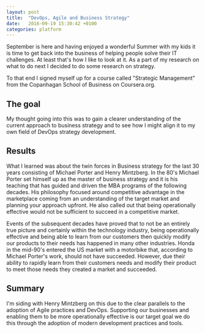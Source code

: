 ```yaml
---
layout: post
title:  "DevOps, Agile and Business Strategy"
date:   2016-09-19 15:30:42 +0100
categories: platform
---
```

September is here and having enjoyed a wonderful Summer with my kids it is time to get back into the 
business of helping people solve their IT challenges. At least that's how I like to look at it. As a 
part of my research on what to do next I decided to do some research on strategy.
<!--more-->
To that end I signed myself up for a course called "Strategic Management" from the Copanhagan School of 
Business on Coursera.org. 

## The goal
My thought going into this was to gain a clearer understanding of the current approach to business strategy 
and to see how I might align it to my own field of DevOps strategy development.

## Results
What I learned was about the twin forces in Business strategy for the last 30 years consisting of Michael Porter
and Henry Mintzberg. In the 80's Michael Porter set himself up as the master of business strategy and it is his teaching 
that has guided and driven the MBA programs of the following decades. His philosophy focused around competitive 
advantage in the marketplace coming from an understanding of the target market and planning your approach upfront. 
He also called out that being operationally effective would not be sufficient to succeed in a competitive 
market.

Events of the subsequent decades have proved that to not be an entirely true picture and certainly within the technology 
industry, being operationally effective and being able to learn from our customers then quickly modify our products to 
their needs has happened in many other industries. Honda in the mid-90's entered the US market with a motorbike that, 
according to Michael Porter's work, should not have succeeded. However, due their ability to rapidly learn from their 
customers needs and modify their product to meet those needs they created a market and succeeded. 

## Summary
I'm siding with Henry Mintzberg on this due to the clear parallels to the adoption of Agile practices and DevOps. 
Supporting our businesses and enabling them to be more operationally effective is our target goal we do this through the 
adoption of modern development practices and tools.  
